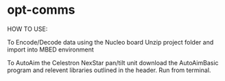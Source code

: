 opt-comms
=========
HOW TO USE:

To Encode/Decode data using the Nucleo board Unzip 
project folder and import into MBED environment

To AutoAim the Celestron NexStar pan/tilt unit
download the AutoAimBasic program and relevent libraries
outlined in the header. Run from terminal. 


